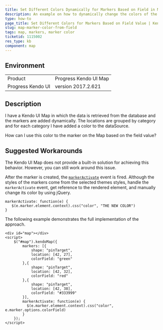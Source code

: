 ```yaml
---
title: Set Different Colors Dynamically for Markers Based on Field in Map
description: An example on how to dynamically change the colors of the markers based on the field value of the Kendo UI Map.
type: how-to
page_title: Set Different Colors for Markers Based on Field Value | Kendo UI Map for jQuery
slug: map-marker-color-from-field
tags: map, markers, marker color
ticketid: 1115002
res_type: kb
component: map
---
```


## Environment

<table>
 <tr>
  <td>Product</td>
  <td>Progress Kendo UI Map</td>
 </tr>
 <tr>
  <td>Progress Kendo UI</td>  
  <td>version 2017.2.621</td>
 </tr>
</table>

## Description

I have a Kendo UI Map in which the data is retrieved from the database and the markers are added dynamically. The locations are grouped by category and for each category I have added a color to the dataSource.

How can I use this color to the marker on the Map based on the field value?

## Suggested Workarounds

The Kendo UI Map does not provide a built-in solution for achieving this behavior. However, you can still work around this issue.

After the marker is created, the [`markerActivate`](https://docs.telerik.com/kendo-ui/api/javascript/dataviz/ui/map/events/markeractivate) event is fired. Although the styles of the markers come from the selected themes styles, handle the `markerActivate` event, get reference to the rendered element, and manually change its color by using jQuery.

```
markerActivate: function(e) {
   $(e.marker.element.context).css("color", "THE NEW COLOR")
}
```

The following example demonstrates the full implementation of the approach.

```dojo
<div id="map"></div>
<script>
    $("#map").kendoMap({
        markers: [{
            shape: "pinTarget",
            location: [42, 27],
            colorField: "green"
        },{
            shape: "pinTarget",
            location: [42, 32],
            colorField: "red"
        },{
            shape: "pinTarget",
            location: [42, 38],
            colorField: "#333999"
        }],
        markerActivate: function(e) {
          $(e.marker.element.context).css("color", e.marker.options.colorField)
        }
    });
</script>
```
